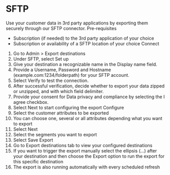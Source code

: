 # SFTP 
Use your customer data in 3rd party applications by exporting them securely through our SFTP connector.
Pre-requisites
-	Subscription (if needed) to the 3rd party application of your choice
-	Subscription or availability of a SFTP location of your choice
Connect
1.	Go to Admin > Export destinations  
2.	Under SFTP, select Set up
3.	Give your destination a recognizable name in the Display name field.
4.	Provide a Username, Password and Hostname (example.com:1234/folderpath) for your SFTP account.
5.	Select Verify to test the connection.
6.	After successful verification, decide whether to export your data zipped or unzipped, and with which field delimiter. 
7.	Provide your consent for Data privacy and compliance by selecting the I agree checkbox.
8.	Select Next to start configuring the export
Configure
1.	Select the customer attributes to be exported
2.	You can choose one, several or all attributes depending what you want to export
3.	Select Next
4.	Select the segments you want to export
5.	Select Save
Export
1.	Go to Export destinations tab to view your configured destinations 
2.	If you want to trigger the export manually select the ellipsis (...) after your destination and then choose the Export option to run the export for this specific destination
3.	The export is also running automatically with every scheduled refresh

